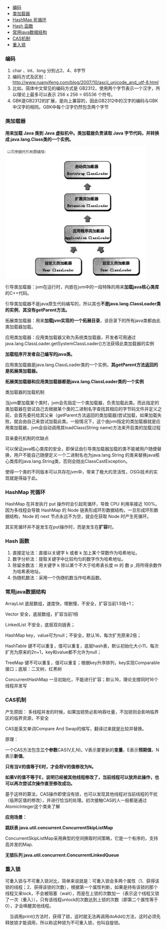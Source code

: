 

<!-- TOC -->

- [编码](#编码)
- [类加载器](#类加载器)
- [HashMap 死循环](#hashmap-死循环)
- [Hash 函数](#hash-函数)
- [常用java数据结构](#常用java数据结构)
- [CAS机制](#cas机制)
- [重入锁](#重入锁)

<!-- /TOC -->

### 编码

1. char 、int、long 分别占2、4、8字节
2. 编码方式及区别： http://www.ruanyifeng.com/blog/2007/10/ascii_unicode_and_utf-8.html
3. 比如，简体中文常见的编码方式是     GB2312，使用两个字节表示一个汉字，所以理论上最多可以表示 256 x 256 = 65536 个符号。
4. GBK是GB2312的扩展，是向上兼容的，因此GB2312中的汉字的编码与GBK中汉字的相同。GBK中每个汉字仍然包含两个字节



### 类加载器

**用来加载 Java 类到 Java 虚拟机中。类加载器负责读取 Java 字节代码，并转换成 java.lang.Class类的一个实例。**

 ![젤-믈u  龜치가••  : 을璧짉렬」결毳퓿罣고r: ](知识点images/clip_imageClassLoad.png)



引导类加载器：jvm在运行时，内嵌在jvm中的一段特殊的用来**加载java核心类库**的C++代码。

引导类加载器不是java原生代码编写的，所以其也**不是java.lang.ClassLoader类的实例**，**其没有getParent方法。**

拓展类加载器：用来**加载jvm实现的一个拓展目录**，该目录下的所有java类都由此类加载器加载。

应用类加载器：应用类加载器又称为系统类加载器，开发者可用通过 java.lang.ClassLoader.getSystemClassLoader()方法获得此类加载器的实例

**加载程序开发者自己编写的java类。**

应用类加载器是java.lang.ClassLoader类的一个实例，**其getParent方法返回的是拓展类加载器。**

**拓展类加载器和应用类加载器都是java.lang.ClassLoader类的一个实例**



类加载器的加载机制

当jvm要加载某个类时，jvm会先指定一个类加载器，负责加载此类。而此指定的类加载器在尝试自己去根据某个类的二进制名字查找其相应的字节码文件并定义之前，会首先委托给其父亲（getParent方法返回的类加载器)尝试加载，如果加载失败，就会由自己来尝试加载此类。一般情况下，这个由jvm指定的类加载器就是应用类加载器，jvm会自动调用其loadClass(String name)方法来开启类的加载过程



双亲委托机制的优缺点

可以保证java核心类库的安全，即保证由引导类加载器加载的类不能被用户随便替换，用户不能自己随便定义一个二进制名也为java.lang.String     的类来替换java核心类库的java.lang.String类，否则会抛出ClassCastException。

使得一个类的不同版本可以共存在jvm中，带来了极大的灵活性，OSGi技术的实现就是得益于此。



### HashMap 死循环

HashMap 在并发执行 put 操作时会引起死循环，导致 CPU 利用率接近 100%。因为多线程会导致 HashMap 的 Node 链表形成环形数据结构，一旦形成环形数据结构，Node 的 next 节点永远不为空，就会在获取 Node 时产生死循环。

其实死循环并不是发生在put操作时，而是发生在**扩容**时。



### Hash 函数

1. 直接定址法：直接以关键字 k 或者 k 加上某个常数作为哈希地址。
2. 数字分析法：提取关键字中比较均匀的数字作为哈希地址。
3. 除留余数法：用关键字 k 除以某个不大于哈希表长度 m 的 数     p ,将所得余数作为哈希表地址。
4. 伪随机数法：采用一个伪随机数当作哈希函数。



### 常用java数据结构

ArrayList 底层数组，速度快，增删慢，不安全，扩容当前1.5倍+1；

Vector 安全，底层数组，扩容当前1倍

LinkedList 不安全，底层双向链表；

HashMap key，value可为null；不安全，默认16，每次扩充原来2倍；

HashTable 键不可以重复，值可以重复，底层hash表，默认初始化大小11，每次扩充为原来的2n+1，key和value都不允许为null；

TreeMap 键不可以重复，值可以重复；根据key升序排列，key实现Comparable接口；底层：二叉树，红黑树

ConcurrentHashMap 一旦初始化，不能进行扩容；默认16，理论支撑同时16个线程并发写



### CAS机制

产生原因： 多线程并发的时候，如果加锁势必影响吞吐量，不加锁则会影响临界区的临界资源，不安全

CAS是英文单词Compare And Swap的缩写，翻译过来就是比较并替换。

原理： 

一个CAS方法包含**三个参数**CAS(V,E,N)。V表示要更新的**变量**，E表示**预期值**，N表示**新值**。

**只有当V的值等于E时，才会将V的值修改为N。**

**如果V的值不等于E，说明已经被其他线程修改了，当前线程可以放弃此操作，也可以再次尝试次操作直至修改成功。**

基于这样的算法，CAS操作即使没有锁，也可以发现其他线程对当前线程的干扰（临界区值的修改），并进行恰当的处理。初次接触CAS的人一般都是通过AtomicInteger这个类来了解



**应用场景：**

**跳跃表  java.util.concurrent.ConcurrentSkipListMap**

ConcurrentSkipListMap采用典型的空间换取时间策略，它是一个有序的，支持高并发的Map.

 **无锁队列  java.util.concurrent.ConcurrentLinkedQueue**



### 重入锁

可重入锁与不可重入锁对比，简单来说就是：可重入锁会多两个属性（1、获得该锁的线程；2、获得该锁的次数），根据第一个属性判断，如果是持有该锁的那个线程又来lock，不会被阻塞（wait），而是在上锁的次数加一（表示这个线程又锁了一次（重入）），只有该线程unlock的次数达到上锁的次数（即第二个属性等于0），才会唤醒其他线程。

　当调用print()方法时，获得了锁，这时就无法再调用doAdd()方法，这时必须先释放锁才能调用，所以称这种锁为不可重入锁，也叫自旋锁。



















